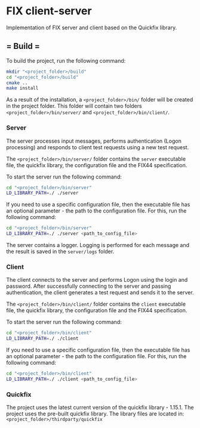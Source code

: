 # FIX client-server

Implementation of FIX server and client based on the Quickfix library.

## = Build =

To build the project, run the following command:
```bash
mkdir "<project_folder>/build"
cd "<project_folder>/build"
cmake ..
make install
```

As a result of the installation, a `<project_folder>/bin/` folder will be created in the project folder.
This folder will contain two folders `<project_folder>/bin/server/` and `<project_folder>/bin/client/`.

### Server

The server processes input messages, performs authentication (Logon processing) and responds to client test requests using a new test request.

The `<project_folder>/bin/server/` folder contains the `server` executable file, the quickfix library, the configuration file and the FIX44 specification.

To start the server run the following command:
```bash
cd "<project_folder>/bin/server"
LD_LIBRARY_PATH=./ ./server
```

If you need to use a specific configuration file, then the executable file has an optional parameter - the path to the configuration file.
For this, run the following command:

```bash
cd "<project_folder>/bin/server"
LD_LIBRARY_PATH=./ ./server <path_to_config_file>
```

The server contains a logger. Logging is performed for each message and the result is saved in the `server/logs` folder.

### Client

The client connects to the server and performs Logon using the login and password.
After successfully connecting to the server and passing authentication, the client generates a test request and sends it to the server.

The `<project_folder>/bin/client/` folder contains the `client` executable file, the quickfix library, the configuration file and the FIX44 specification.

To start the server run the following command:
```bash
cd "<project_folder>/bin/client"
LD_LIBRARY_PATH=./ ./client
```

If you need to use a specific configuration file, then the executable file has an optional parameter - the path to the configuration file.
For this, run the following command:

```bash
cd "<project_folder>/bin/client"
LD_LIBRARY_PATH=./ ./client <path_to_config_file>
```

### Quickfix

The project uses the latest current version of the quickfix library - 1.15.1.
The project uses the pre-built quickfix library. The library files are located in: `<project_folder>/thirdparty/quickfix`
